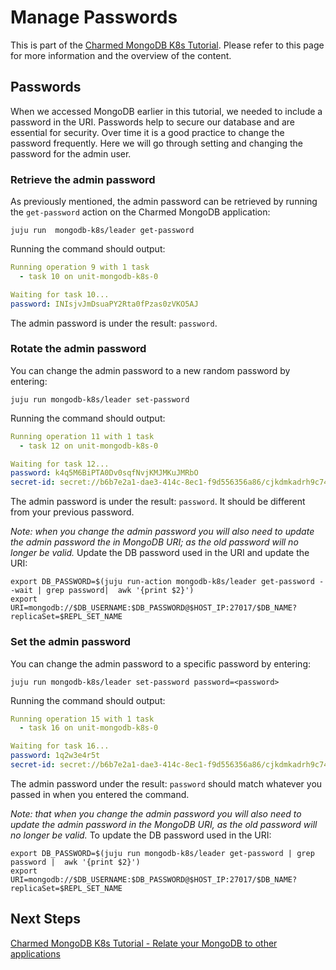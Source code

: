 # Manage Passwords

This is part of the [Charmed MongoDB K8s Tutorial](/t/charmed-mongodb-k8s-tutorial/10592). Please refer to this page for more information and the overview of the content.

## Passwords

When we accessed MongoDB earlier in this tutorial, we needed to include a password in the URI. Passwords help to secure our database and are essential for security. Over time it is a good practice to change the password frequently. Here we will go through setting and changing the password for the admin user.

### Retrieve the admin password
As previously mentioned, the admin password can be retrieved by running the `get-password` action on the Charmed MongoDB application:
```shell
juju run  mongodb-k8s/leader get-password 
```
Running the command should output:
```yaml
Running operation 9 with 1 task
  - task 10 on unit-mongodb-k8s-0

Waiting for task 10...
password: INIsjvJmDsuaPY2Rta0fPzas0zVKO5AJ
```
The admin password is under the result: `password`.


### Rotate the admin password
You can change the admin password to a new random password by entering:
```shell
juju run mongodb-k8s/leader set-password
```
Running the command should output:
```yaml
Running operation 11 with 1 task
  - task 12 on unit-mongodb-k8s-0

Waiting for task 12...
password: k4q5M6BiPTA0Dv0sqfNvjKMJMKuJMRbO
secret-id: secret://b6b7e2a1-dae3-414c-8ec1-f9d556356a86/cjkdmkadrh9c74c5u540
```
The admin password is under the result: `password`. It should be different from your previous password.

*Note: when you change the admin password you will also need to update the admin password the in MongoDB URI; as the old password will no longer be valid.* Update the DB password used in the URI and update the URI:
```shell
export DB_PASSWORD=$(juju run-action mongodb-k8s/leader get-password --wait | grep password|  awk '{print $2}')
export URI=mongodb://$DB_USERNAME:$DB_PASSWORD@$HOST_IP:27017/$DB_NAME?replicaSet=$REPL_SET_NAME
```

### Set the admin password
You can change the admin password to a specific password by entering:
```shell
juju run mongodb-k8s/leader set-password password=<password>
```
Running the command should output:
```yaml
Running operation 15 with 1 task
  - task 16 on unit-mongodb-k8s-0

Waiting for task 16...
password: 1q2w3e4r5t
secret-id: secret://b6b7e2a1-dae3-414c-8ec1-f9d556356a86/cjkdmkadrh9c74c5u540
```
The admin password under the result: `password` should match whatever you passed in when you entered the command.

*Note: that when you change the admin password you will also need to update the admin password in the MongoDB URI, as the old password will no longer be valid.* To update the DB password used in the URI:
```shell
export DB_PASSWORD=$(juju run mongodb-k8s/leader get-password | grep password |  awk '{print $2}')
export URI=mongodb://$DB_USERNAME:$DB_PASSWORD@$HOST_IP:27017/$DB_NAME?replicaSet=$REPL_SET_NAME
```

## Next Steps
[Charmed MongoDB K8s Tutorial - Relate your MongoDB to other applications](https://discourse.charmhub.io/t/charmed-mongodb-k8s-tutorial-relate-your-mongodb-deployment/10613)